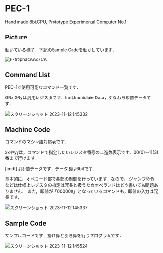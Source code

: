 # PEC-1
Hand made 8bitCPU, Prototype Experimental Computer No.1

## Picture
動いている様子．下記のSample Codeを動かしています．

![F-tropnacAAZ7CA](https://github.com/Basyo-Engineer/PEC-1/assets/142486631/ae064df1-a218-46eb-bad8-a73986ee0c59)

## Command List
PEC-1で使用可能なコマンド一覧です．

GRx,GRyは汎用レジスタです．ImはImmidiate Data，すなわち即値データです．

![スクリーンショット 2023-11-12 145332](https://github.com/Basyo-Engineer/PEC-1/assets/142486631/2abc60c7-57a8-49b4-b377-28f193abf2b8)

## Machine Code
コマンドのマシン語対応表です．

xxやyyは，コマンドで指定したいレジスタ番号の二進数表示です．00(0)～11(3)番まで行けます．

[imdt]は即値データです．データ長は6bitです．

基本的に，オペコード部で各部の制御を行っています．なので，
ジャンプ命令などは仕様上レジスタの指定は冗長と扱うためオペランドはどう書いても問題ありません．
また，即値が「000000」となっているコマンドも，即値の入力は冗長です，

![スクリーンショット 2023-11-12 145337](https://github.com/Basyo-Engineer/PEC-1/assets/142486631/b3fcf25a-9e4e-44c4-87cf-dded7901f843)

## Sample Code
サンプルコードです．掛け算と引き算を行うプログラムです．

![スクリーンショット 2023-11-12 145524](https://github.com/Basyo-Engineer/PEC-1/assets/142486631/334ea3b5-9ea0-43ea-bcb0-abe394734c2e)


